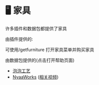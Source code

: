 # 🖥️ 家具

许多插件和数据包都提供了家具

由插件提供的:

可使用/getfurniture 打开家具菜单并购买家具

由数据包提供的(点击打开帮助页面)

* [泡泡工艺](pao-pao-gong-yi.md)
* [NyaaWorks](https://github.com/Acappellia/NyaaWorks) ([相关视频](https://space.bilibili.com/2907002/lists/5084790?type=season))
